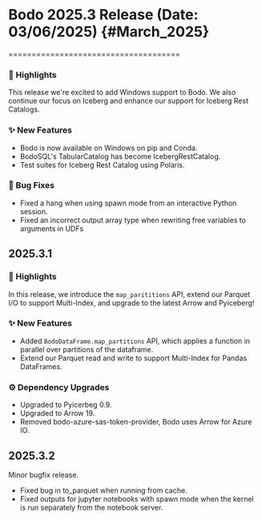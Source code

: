 # Bodo 2025.3 Release (Date: 03/06/2025) {#March_2025}
=====================================

### 🎉 Highlights

This release we're excited to add Windows support to Bodo. We also continue our focus on Iceberg and enhance our support for Iceberg Rest Catalogs.

### ✨ New Features

 - Bodo is now available on Windows on pip and Conda.
 - BodoSQL's TabularCatalog has become IcebergRestCatalog.
 - Test suites for Iceberg Rest Catalog using Polaris.

### 🐛 Bug Fixes

 - Fixed a hang when using spawn mode from an interactive Python session.
 - Fixed an incorrect output array type when rewriting free variables to arguments in UDFs

## 2025.3.1

### 🎉 Highlights

In this release, we introduce the `map_parititions` API, extend our Parquet I/O to support Multi-Index, and upgrade to the latest Arrow and Pyiceberg!

### ✨ New Features

 - Added `BodoDataFrame.map_partitions` API, which applies a function in parallel over partitions of the dataframe.
 - Extend our Parquet read and write to support Multi-Index for Pandas DataFrames.

### ⚙️ Dependency Upgrades

 - Upgraded to Pyicerbeg 0.9.
 - Upgraded to Arrow 19.
 - Removed bodo-azure-sas-token-provider, Bodo uses Arrow for Azure IO.

## 2025.3.2
Minor bugfix release.
- Fixed bug in to_parquet when running from cache.
- Fixed outputs for jupyter notebooks with spawn mode when the kernel is run separately from the notebook server.
